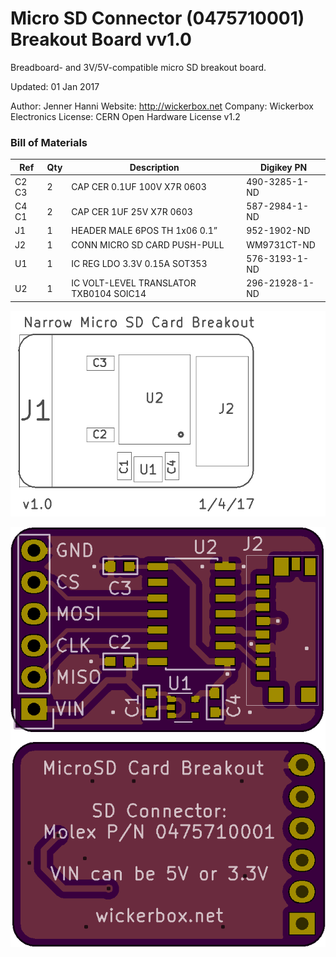 <!--- start title --->
# Micro SD Connector (0475710001) Breakout Board vv1.0
Breadboard- and 3V/5V-compatible micro SD breakout board.


Updated: 01 Jan 2017

Author: Jenner Hanni
Website: http://wickerbox.net
Company: Wickerbox Electronics
License: CERN Open Hardware License v1.2

<!--- end title --->

### Bill of Materials

<!--- bom start --->
|Ref|Qty|Description|Digikey PN|
|---|---|-----------|------|
|C2 C3|2|CAP CER 0.1UF 100V X7R 0603|490-3285-1-ND|
|C4 C1|2|CAP CER 1UF 25V X7R 0603|587-2984-1-ND|
|J1|1|HEADER MALE 6POS TH 1x06 0.1”|952-1902-ND|
|J2|1|CONN MICRO SD CARD PUSH-PULL|WM9731CT-ND|
|U1|1|IC REG LDO 3.3V 0.15A SOT353|576-3193-1-ND|
|U2|1|IC VOLT-LEVEL TRANSLATOR TXB0104 SOIC14|296-21928-1-ND|


<!--- bom end --->
![Assembly Diagram](assembly.png)

![Gerber Preview](preview.png)

